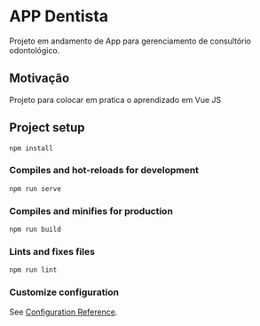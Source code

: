 # APP Dentista
Projeto em andamento de App para gerenciamento de consultório odontológico.

## Motivação
Projeto para colocar em pratica o aprendizado em Vue JS

## Project setup
```
npm install
```

### Compiles and hot-reloads for development
```
npm run serve
```

### Compiles and minifies for production
```
npm run build
```

### Lints and fixes files
```
npm run lint
```

### Customize configuration
See [Configuration Reference](https://cli.vuejs.org/config/).
